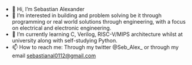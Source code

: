 - 👋 Hi, I’m Sebastian Alexander
- 👀 I’m interested in building and problem solving be it through programming or real world solutions through engineering, with a focus on electrical and electronic engineering.
- 🌱 I’m currently learning C, Verilog, RISC-V/MIPS architecture whilst at university along with self-studying Python.
- 📫 How to reach me: Through my twitter @Seb_Alex_ or through my email sebastianal0112@gmail.com

<!---
Sebastian-JE-Alexander/Sebastian-JE-Alexander is a ✨ special ✨ repository because its `README.md` (this file) appears on your GitHub profile.
You can click the Preview link to take a look at your changes.
--->
